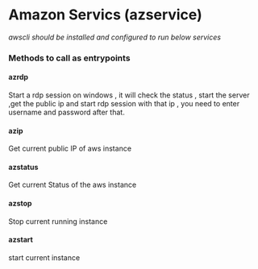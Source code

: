 # Amazon Servics (azservice)

<i>awscli should be installed and configured to run below services</i>

<h3>Methods to call as entrypoints</h3>

<h4>azrdp</h4>

Start a rdp session on windows , it will check the status , start the server ,get the public ip and start rdp session with that ip , you need to enter username and password after that.

<h4>azip</h4>
Get current public IP of aws instance

<h4>azstatus</h4>
Get current Status of the aws instance

<h4>azstop</h4>
Stop current running instance

<h4>azstart</h4>
start current instance
